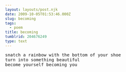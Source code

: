 ```yaml
---
layout: layouts/post.njk
date: 2009-10-05T01:53:46.000Z
slug: becoming
tags:
  - poem
title: becoming
tumblrid: 204676249
type: text
---
```

<pre class="poem">snatch a rainbow with the bottom of your shoe
turn into something beautiful
become yourself becoming you</pre>
